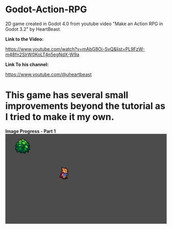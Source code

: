 # Godot-Action-RPG
2D game created in Godot 4.0 from youtube video "Make an Action RPG in Godot 3.2" by HeartBeast. 

**Link to the Video:**

https://www.youtube.com/watch?v=mAbG8Oi-SvQ&list=PL9FzW-m48fn2SlrW0KoLT4n5egNdX-W9a

**Link To his channel:**

https://www.youtube.com/@uheartbeast

**This game has several small improvements beyond the tutorial as I tried to make it my own.**
======

**Image Progress - Part 1**
![plot](./progress-images/part_1.png)